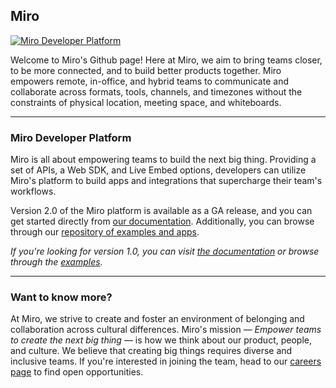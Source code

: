 ## Miro

[<img src="profile/banner.png" alt="Miro Developer Platform" />](https://miro.com/about/)

Welcome to Miro's Github page! Here at Miro, we aim to bring teams closer, to be more connected, and to build better products together. Miro empowers remote, in-office, and hybrid teams to communicate and collaborate across formats, tools, channels, and timezones without the constraints of physical location, meeting space, and whiteboards.

---

### Miro Developer Platform

Miro is all about empowering teams to build the next big thing. Providing a set of APIs, a Web SDK, and Live Embed options, developers can utilize Miro's platform to build apps and integrations that supercharge their team's workflows.

Version 2.0 of the Miro platform is available as a GA release, and you can get started directly from [our documentation](https://developers.miro.com/). Additionally, you can browse through our [repository of examples and apps](https://github.com/miroapp/app-examples).

_If you're looking for version 1.0, you can visit [the documentation](https://developers.miro.com/docs) or browse through the [examples](https://github.com/miroapp/app-examples)._

---

### Want to know more?

At Miro, we strive to create and foster an environment of belonging and collaboration across cultural differences. Miro's mission — _Empower teams to create the next big thing_ — is how we think about our product, people, and culture. We believe that creating big things requires diverse and inclusive teams. If you're interested in joining the team, head to our [careers page](https://miro.com/careers/) to find open opportunities.

